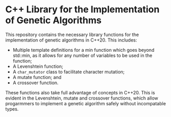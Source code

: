 # C++ Library for the Implementation of Genetic Algorithms

This repository contains the necessary library functions for the implementation of genetic algorithms in C++20. This includes:
- Multiple template definitions for a min function which goes beyond std::min, as it allows for any number of variables to be used in the function;
- A Levenshtein function;
- A `char_mutator` class to facilitate character mutation;
- A mutate function; and
- A crossover function.

These functions also take full advantage of concepts in C++20. This is evident in the Levenshtein, mutate and crossover functions, which allow progarmmers to implement a genetic algorithm safely without incompatable types.
